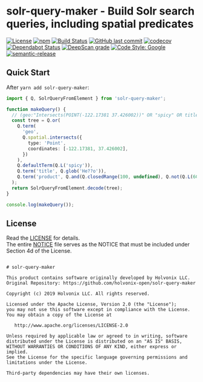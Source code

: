 # solr-query-maker - Build Solr search queries, including spatial predicates

[![License](https://img.shields.io/badge/License-Apache%202.0-blue.svg)](./LICENSE)
[![npm](https://img.shields.io/npm/v/solr-query-maker.svg)](https://www.npmjs.com/package/solr-query-maker)
[![Build Status](https://travis-ci.com/holvonix-open/solr-query-maker.svg?branch=master)](https://travis-ci.com/holvonix-open/solr-query-maker)
[![GitHub last commit](https://img.shields.io/github/last-commit/holvonix-open/solr-query-maker.svg)](https://github.com/holvonix-open/solr-query-maker/commits)
[![codecov](https://codecov.io/gh/holvonix-open/solr-query-maker/branch/master/graph/badge.svg)](https://codecov.io/gh/holvonix-open/solr-query-maker)
[![Dependabot Status](https://api.dependabot.com/badges/status?host=github&repo=holvonix-open/solr-query-maker)](https://dependabot.com)
[![DeepScan grade](https://deepscan.io/api/teams/4465/projects/6353/branches/52803/badge/grade.svg)](https://deepscan.io/dashboard#view=project&tid=4465&pid=6353&bid=52803)
[![Code Style: Google](https://img.shields.io/badge/code%20style-google-blueviolet.svg)](https://github.com/google/gts)
[![semantic-release](https://img.shields.io/badge/%20%20%F0%9F%93%A6%F0%9F%9A%80-semantic--release-e10079.svg)](https://github.com/semantic-release/semantic-release)

## Quick Start

After `yarn add solr-query-maker`:

```typescript
import { Q, SolrQueryFromElement } from 'solr-query-maker';

function makeQuery() {
  // (geo:"Intersects(POINT(-122.17381 37.426002))" OR "spicy" OR title:He??o OR product:([100 TO *] AND (NOT 600)))
  const tree = Q.or(
    Q.term(
      'geo',
      Q.spatial.intersects({
        type: 'Point',
        coordinates: [-122.17381, 37.426002],
      })
    ),
    Q.defaultTerm(Q.L('spicy')),
    Q.term('title', Q.glob('He??o')),
    Q.term('product', Q.and(Q.closedRange(100, undefined), Q.not(Q.L(600))))
  );
  return SolrQueryFromElement.decode(tree);
}

console.log(makeQuery());
```

## License

Read the [LICENSE](LICENSE) for details.  
The entire [NOTICE](NOTICE) file serves as the NOTICE that must be included
under Section 4d of the License.

```

# solr-query-maker

This product contains software originally developed by Holvonix LLC.
Original Repository: https://github.com/holvonix-open/solr-query-maker

Copyright (c) 2019 Holvonix LLC. All rights reserved.

Licensed under the Apache License, Version 2.0 (the "License");
you may not use this software except in compliance with the License.
You may obtain a copy of the License at

   http://www.apache.org/licenses/LICENSE-2.0

Unless required by applicable law or agreed to in writing, software
distributed under the License is distributed on an "AS IS" BASIS,
WITHOUT WARRANTIES OR CONDITIONS OF ANY KIND, either express or implied.
See the License for the specific language governing permissions and
limitations under the License.

Third-party dependencies may have their own licenses.

```
